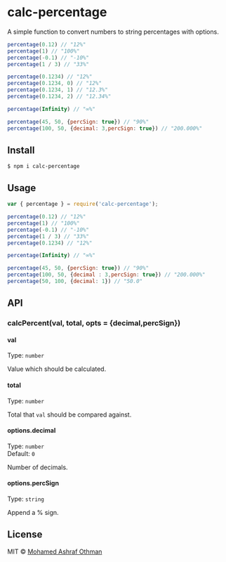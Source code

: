 calc-percentage
=============

A simple function to convert numbers to string percentages with options.

```js
percentage(0.12) // "12%"
percentage(1) // "100%"
percentage(-0.1) // "-10%"
percentage(1 / 3) // "33%"

percentage(0.1234) // "12%"
percentage(0.1234, 0) // "12%"
percentage(0.1234, 1) // "12.3%"
percentage(0.1234, 2) // "12.34%"

percentage(Infinity) // "∞%"

percentage(45, 50, {percSign: true}) // "90%"
percentage(100, 50, {decimal: 3,percSign: true}) // "200.000%"
```
## Install

```
$ npm i calc-percentage
```


## Usage

```js
var { percentage } = require('calc-percentage');

percentage(0.12) // "12%"
percentage(1) // "100%"
percentage(-0.1) // "-10%"
percentage(1 / 3) // "33%"
percentage(0.1234) // "12%"

percentage(Infinity) // "∞%"

percentage(45, 50, {percSign: true}) // "90%"
percentage(100, 50, {decimal : 3,percSign: true}) // "200.000%" 
percentage(50, 100, {decimal: 1}) // "50.0"

```

## API

### calcPercent(val, total, opts = {decimal,percSign})

#### val

Type: `number`

Value which should be calculated.

#### total

Type: `number`

Total that `val` should be compared against.

#### options.decimal

Type: `number`  
Default: `0`

Number of decimals.

#### options.percSign

Type: `string`

Append a % sign.


## License

MIT © [Mohamed Ashraf Othman](https://mohamedashrafothman.github.io/portfolio/)
